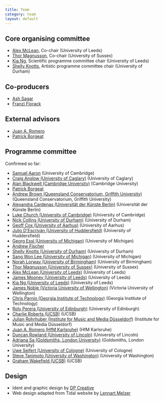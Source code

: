```yaml
---
title: Team
category: team
layout: default
---
```


## Core organising committee

* [Alex McLean](http://music.leeds.ac.uk/people/alex-mclean/), Co-chair (University of Leeds)
* [Thor Magnusson](http://www.sussex.ac.uk/profiles/164902), Co-chair (University of Sussex)
* [Kia Ng](http://music.leeds.ac.uk/people/kia-ng/), Scientific programme committee chair (University of Leeds)
* [Shelly Knotts](https://shellyknotts.wordpress.com/), Artistic programme committee chair (University of Durham)

## Co-producers

* [Ash Sagar](http://ashleysagar.com/)
* [Franzi Florack](http://exploringfilmliteracy.blogspot.co.uk/)

## External advisors

* [Juan A. Romero](http://www.rukano.de/)
* [Patrick Borgeat](http://www.cappel-nord.de/)

## Programme committee

 Confirmed so far:

* [Samuel Aaron](http://sam.aaron.name) (University of Cambridge)
* [Craig Anslow (University of Caglary)](http://homepages.ecs.vuw.ac.nz/~craig/Site/Home.html) (University of Caglary)
* [Alan Blackwell (Cambridge University)](http://www.cl.cam.ac.uk/~afb21/) (Cambridge University)
* [Patrick Borgeat](http://www.cappel-nord.de/b/)
* [Andrew Brown (Queensland Conservatorium, Griffith University)](http://andrewrbrown.net.au) (Queensland Conservatorium, Griffith University)
* [Alexandra Cardenas (Universität der Künste Berlin)](http://cargocollective.com/tiemposdelruido) (Universität der Künste Berlin)
* [Luke Church (University of Cambridge)](http://www.luke.church.name) (University of Cambridge)
* [Nick Collins (University of Durham)](https://www.dur.ac.uk/music/staff/profile/?id=11477) (University of Durham)
* [Geoff Cox (University of Aarhus)](http://pure.au.dk/portal/en/persons/id%2812ea26ce-0032-475a-b951-74c8ba44d239%29.html) (University of Aarhus)
* [Julio D'Escriván (University of Huddersfield)](https://www.hud.ac.uk/ourstaff/profile/index.php?staffuid=smusjd3) (University of Huddersfield)
* [Georg Essl (University of Michigan)](http://web.eecs.umich.edu/~gessl/) (University of Michigan)
* [Andrew Fischer](https://github.com/andyfischer)
* [Shelly Knotts (University of Durham)](http://shelly-knotts.wordpress.com) (University of Durham)
* [Sang Won Lee (University of Michigan)](http://sangwonlee.com) (University of Michigan)
* [Norah Lorway (University of Birmingham)](http://www.norahlorway.com) (University of Birmingham)
* [Thor Magnusson (University of Sussex)](http://www.ixi-audio.net) (University of Sussex)
* [Alex McLean (University of Leeds)](http://yaxu.org/) (University of Leeds)
* [James Mooney (University of Leeds)](http://music.leeds.ac.uk/people/james-mooney/) (University of Leeds)
* [Kia Ng (University of Leeds)](http://www.kcng.org) (University of Leeds)
* [James Noble (Victoria University of Wellington)](http://ecs.vuw.ac.nz/~kjx/) (Victoria University of Wellington)
* [Chris Parnin (Georgia Institute of Technology)](http://www.cc.gatech.edu/~vector) (Georgia Institute of Technology)
* [Roly Perera (University of Edinburgh)](http://dynamicaspects.org/) (University of Edinburgh)
* [Charlie Roberts (UCSB)](http://charlie-roberts.com/) (UCSB)
* [Julian Rohrhuber (Institute for Music and Media Düsseldorf)](http://musikundmedien.net/en/studies/faculty/julian-rohrhuber/) (Institute for Music and Media Düsseldorf)
* [Juan A. Romero (HfM Karlsruhe)](http://www.rukano.de/) (HfM Karlsruhe)
* [Duncan Rowland (University of Lincoln)](http://staff.lincoln.ac.uk/drowland) (University of Lincoln)
* [Adriana Sa (Goldsmiths, London University)](http://adrianasa.planetaclix.pt/) (Goldsmiths, London University)
* [Uwe Seifert (University of Cologne)](http://uk-online.uni-koeln.de/cgi-bin/show.pl/page?uni=1&i_nr=19&id=230) (University of Cologne)
* [Steve Tanimoto (University of Washington)](http://www.cs.washington.edu/people/faculty/tanimoto) (University of Washington)
* [Graham Wakefield (UCSB)](http://www.mat.ucsb.edu/~wakefield/) (UCSB)

## Design

* Ident and graphic design by [DP Creative](http://www.dp-creative.co.uk/)
* Web design adapted from Tidal website by [Lennart Melzer](https://github.com/lennart)
